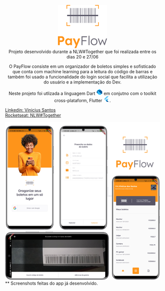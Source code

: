 <div align="center"><img src="/assets/images/logofull.png" alt="logo" /></div>

<div align="center" >Projeto desenvolvido durante a NLW#Together que foi realizada entre os dias 20 e 27/06

O PayFlow consiste em um organizador de boletos simples e sofisticado que conta com machine learning para a leitura do código de barras e também foi usado a funcionalidade do login social que facilita a utilização do usuário e a implementação do Dev.

Neste projeto foi utlizada a linguagem Dart <img height="20" src="https://raw.githubusercontent.com/github/explore/80688e429a7d4ef2fca1e82350fe8e3517d3494d/topics/dart/dart.png"> em conjutno com o toolkit  cross-plataform, Flutter <img height="20" src="https://raw.githubusercontent.com/github/explore/80688e429a7d4ef2fca1e82350fe8e3517d3494d/topics/flutter/flutter.png">.</div>
[Linkedin: Vinicius Santos](https://www.linkedin.com/in/viniciussantos31/)<br />
[Rocketseat: NLW#Together](https://nextlevelweek.com/episodios/flutter/live-1/edicao/6)


<div borderRadius="10px"><img src="/assets/images/app.png" alt="app" /></div>
** Screenshots feitas do app já desenvolvido.



